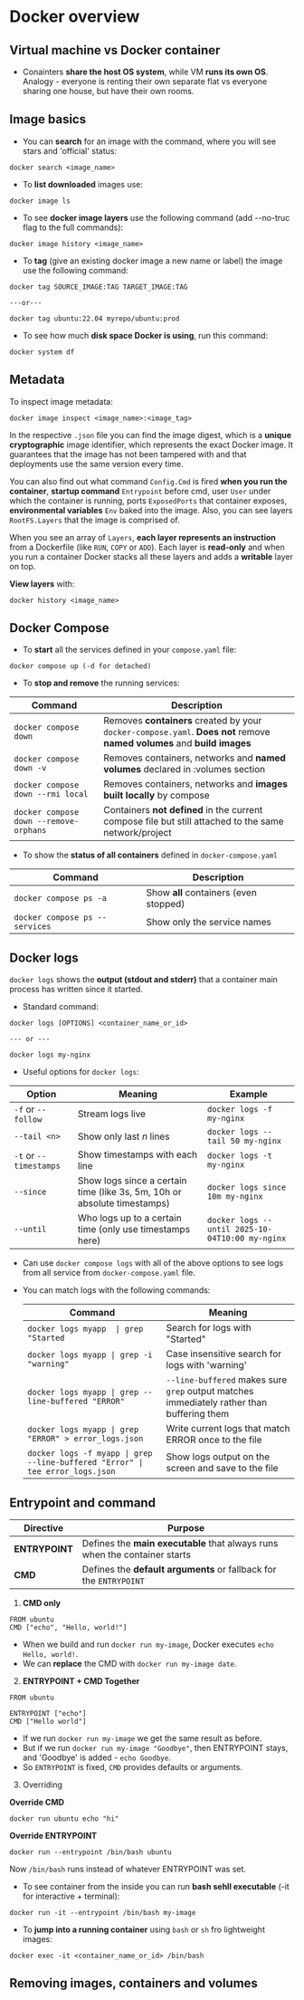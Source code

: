 # Docker overview

## Virtual machine vs Docker container

- Conainters **share the host OS system**, while VM **runs its own OS**. Analogy - everyone is renting their own separate flat vs everyone sharing one house, but have their own rooms.

## Image basics

- You can **search** for an image with the command, where you will see stars and 'official' status:

```
docker search <image_name>
```

- To **list downloaded** images use:

```
docker image ls
```

- To see **docker image layers** use the following command (add --no-truc flag to the full commands):

```
docker image history <image_name>
```

- To **tag** (give an existing docker image a new name or label) the image use the following command:

```
docker tag SOURCE_IMAGE:TAG TARGET_IMAGE:TAG

---or---

docker tag ubuntu:22.04 myrepo/ubuntu:prod
```

- To see how much **disk space Docker is using**, run this command:

```
docker system df
```

## Metadata

To inspect image metadata:

```
docker image inspect <image_name>:<image_tag>
```

In the respective `.json` file you can find the image digest, which is a **unique cryptographic** image identifier, which represents the exact Docker image. It guarantees that the image has not been tampered with and that deployments use the same version every time.

You can also find out what command `Config.Cmd` is fired **when you run the container**, **startup command** `Entrypoint` before cmd, user `User` under which the container is running, ports `ExposedPorts` that container exposes, **environmental variables** `Env` baked into the image. Also, you can see layers `RootFS.Layers` that the image is comprised of.

When you see an array of `Layers`, **each layer represents an instruction** from a Dockerfile (like `RUN`, `COPY` or `ADD`). Each layer is **read-only** and when you run a container Docker stacks all these layers and adds a **writable** layer on top.

**View layers** with:

```
docker history <image_name>
```

## Docker Compose

- To **start** all the services defined in your `compose.yaml` file:

```
docker compose up (-d for detached)
```

- To **stop and remove** the running services:

| Command                                | Description                                                                                                              |
| -------------------------------------- | ------------------------------------------------------------------------------------------------------------------------ |
| `docker compose down`                  | Removes **containers** created by your `docker-compose.yaml`. **Does not** remove **named volumes** and **build images** |
| `docker compose down -v`               | Removes containers, networks and **named volumes** declared in :volumes section                                          |
| `docker compose down --rmi local`      | Removes containers, networks and **images built locally** by compose                                                     |
| `docker compose down --remove-orphans` | Containers **not defined** in the current compose file but still attached to the same network/project                    |

- To show the **status of all containers** defined in `docker-compose.yaml`

| Command                        | Description                            |
| ------------------------------ | -------------------------------------- |
| `docker compose ps -a`         | Show **all** containers (even stopped) |
| `docker compose ps --services` | Show only the service names            |

## Docker logs

`docker logs` shows the **output (stdout and stderr)** that a container main process has written since it started.

- Standard command:

```
docker logs [OPTIONS] <container_name_or_id>

--- or ---

docker logs my-nginx
```

- Useful options for `docker logs`:

| Option                 | Meaning                                                                  | Example                                         |
| ---------------------- | ------------------------------------------------------------------------ | ----------------------------------------------- |
| `-f` or `--follow`     | Stream logs live                                                         | `docker logs -f my-nginx`                       |
| `--tail <n>`           | Show only last _n_ lines                                                 | `docker logs --tail 50 my-nginx`                |
| `-t` or `--timestamps` | Show timestamps with each line                                           | `docker logs -t my-nginx`                       |
| `--since`              | Show logs since a certain time (like 3s, 5m, 10h or absolute timestamps) | `docker logs since 10m my-nginx`                |
| `--until`              | Who logs up to a certain time (only use timestamps here)                 | `docker logs --until 2025-10-04T10:00 my-nginx` |

- Can use `docker compose logs` with all of the above options to see logs from all service
  from `docker-compose.yaml` file.

- You can match logs with the following commands:

  | Command                                                                        | Meaning                                                                                   |
  | ------------------------------------------------------------------------------ | ----------------------------------------------------------------------------------------- |
  | `docker logs myapp  \| grep "Started`                                          | Search for logs with "Started"                                                            |
  | `docker logs myapp \| grep -i "warning"`                                       | Case insensitive search for logs with 'warning'                                           |
  | `docker logs myapp \| grep --line-buffered "ERROR"`                            | `--line-buffered` makes sure `grep` output matches immediately rather than buffering them |
  | `docker logs myapp \| grep "ERROR" > error_logs.json`                          | Write current logs that match ERROR once to the file                                      |
  | `docker logs -f myapp \| grep --line-buffered "Error" \| tee error_logs.json ` | Show logs output on the screen and save to the file                                       |

## Entrypoint and command

| Directive      | Purpose                                                                    |
| -------------- | -------------------------------------------------------------------------- |
| **ENTRYPOINT** | Defines the **main executable** that always runs when the container starts |
| **CMD**        | Defines the **default arguments** or fallback for the `ENTRYPOINT`         |

1. **CMD only**

```
FROM ubuntu
CMD ["echo", "Hello, world!"]
```

- When we build and run `docker run my-image`, Docker executes `echo Hello, world!`.
- We can **replace** the CMD with `docker run my-image date`.

2. **ENTRYPOINT + CMD Together**

```
FROM ubuntu

ENTRYPOINT ["echo"]
CMD ["Hello world"]
```

- If we run `docker run my-image` we get the same result as before.
- But if we run `docker run my-image "Goodbye"`, then ENTRYPOINT stays, and 'Goodbye' is added - `echo Goodbye`.
- So `ENTRYPOINT` is fixed, `CMD` provides defaults or arguments.

3. Overriding

**Override CMD**

```
docker run ubuntu echo "hi"
```

**Override ENTRYPOINT**

```
docker run --entrypoint /bin/bash ubuntu
```

Now `/bin/bash` runs instead of whatever ENTRYPOINT was set.

- To see container from the inside you can run **bash sehll executable** (-it for interactive + terminal):

```
docker run -it --entrypoint /bin/bash my-image
```

- To **jump into a running container** using `bash` or `sh` fro lightweight images:

```
docker exec -it <container_name_or_id> /bin/bash
```

## Removing images, containers and volumes
